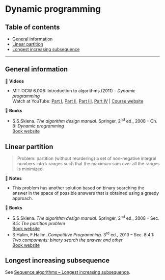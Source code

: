 # Dynamic programming

## Table of contents

* [General information](#general-information)
* [Linear partition](#linear-partition)
* [Longest increasing subsequence](#longest-increasing-subsequence)

---

## General information

:movie_camera: **Videos**

* MIT OCW 6.006: Introduction to algorithms (2011) &ndash; *Dynamic programming*\
Watch at YouTube: [Part I](https://www.youtube.com/watch?v=OQ5jsbhAv_M),
[Part II](https://www.youtube.com/watch?v=ENyox7kNKeY),
[Part III](https://www.youtube.com/watch?v=ocZMDMZwhCY),
[Part IV](https://www.youtube.com/watch?v=tp4_UXaVyx8) |
[Course website](https://ocw.mit.edu/courses/electrical-engineering-and-computer-science/6-006-introduction-to-algorithms-fall-2011/index.htm)

:book: **Books**

* S.S.Skiena. *The algorithm design manual*. Springer, 2<sup>nd</sup> ed., 2008 &ndash; Ch. 8: *Dynamic programming*\
[Book website](http://www.algorist.com/)

## Linear partition

> Problem: partition (without reordering) a set of non-negative integral numbers into `k` ranges such that the maximum sum over all the ranges is minimized.

:memo: **Notes**

* This problem has another solution based on binary searching the answer in the space of possible answers that is obtained using a greedy approach.

:book: **Books**

* S.S.Skiena. *The algorithm design manual*. Springer, 2<sup>nd</sup> ed., 2008 &ndash; Sec. 8.5: *The partition problem*\
[Book website](http://www.algorist.com/)
* S.Halim, F.Halim. *Competitive Programming*. 3<sup>rd</sup> ed., 2013 &ndash; Sec. 8.4.1: *Two components: binary search the answer and other*\
[Book website](https://cpbook.net/)

## Longest increasing subsequence

See [Sequence algorithms &ndash; Longest increasing subsequence](sequence_algorithms.md#longest-increasing-subsequence).


